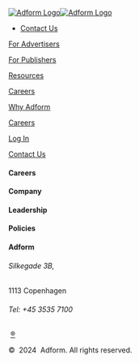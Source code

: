[![Adform Logo](/front-end/images/adform-dark-blue.aa815ea8c7866ce660ffdd248170f052.svg)![Adform Logo](/front-end/images/adform-white.0581d63a23fa6bc9e4c7ae8ed217ebb7.svg)](https://site.adform.com/)

* [Contact Us](https://site.adform.com/contact-us/)

[For Advertisers](#)

[For Publishers](#)

[Resources](#)

[Careers](#)

[Why Adform](https://site.adform.com/why-adform/)

[Careers](https://site.adform.com/careers/careers-at-adform/)

[Log In](https://www.adform.com/passport/)

[Contact Us](https://site.adform.com/contact-us/)

#### Careers

#### Company

#### Leadership

#### Policies

#### Adform

###### Silkegade 3B,  
1113 Copenhagen

###### Tel: +45 3535 7100

[](https://twitter.com/adform)[](https://www.facebook.com/adform)[](https://www.instagram.com/adform)[](https://vimeo.com/adform) [®](https://www.linkedin.com/company/72240)

©  2024  Adform. All rights reserved.